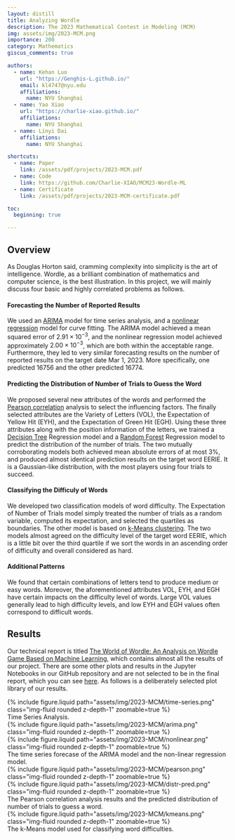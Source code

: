 ```yaml
---
layout: distill
title: Analyzing Wordle
description: The 2023 Mathematical Contest in Modeling (MCM)
img: assets/img/2023-MCM.png
importance: 200
category: Mathematics
giscus_comments: true

authors:
  - name: Kehan Luo
    url: "https://Genghis-L.github.io/"
    email: kl4747@nyu.edu
    affiliations:
      name: NYU Shanghai
  - name: Yao Xiao
    url: "https://charlie-xiao.github.io/"
    affiliations:
      name: NYU Shanghai
  - name: Linyi Dai
    affiliations:
      name: NYU Shanghai

shortcuts:
  - name: Paper
    link: /assets/pdf/projects/2023-MCM.pdf
  - name: Code
    link: https://github.com/Charlie-XIAO/MCM23-Wordle-ML
  - name: Certificate
    link: /assets/pdf/projects/2023-MCM-certificate.pdf

toc:
  beginning: true

---
```


## Overview

As Douglas Horton said, cramming complexity into simplicity is the art of intelligence. Wordle, as a brilliant combination of mathematics and computer science, is the best illustration. In this project, we will mainly discuss four basic and highly correlated problems as follows.

#### Forecasting the Number of Reported Results

We used an [ARIMA](https://en.wikipedia.org/wiki/Autoregressive_integrated_moving_average) model for time series analysis, and a [nonlinear regression](https://en.wikipedia.org/wiki/Nonlinear_regression) model for curve fitting. The ARIMA model achieved a mean squared error of $2.91\times10^{-3}$, and the nonlinear regression model achieved approximately $2.00×10^{-3}$, which are both within the acceptable range. Furthermore, they led to very similar forecasting results on the number of reported results on the target date Mar 1, 2023. More specifically, one predicted 16756 and the other predicted 16774.

#### Predicting the Distribution of Number of Trials to Guess the Word

We proposed several new attributes of the words and performed the [Pearson correlation](https://en.wikipedia.org/wiki/Pearson_correlation_coefficient) analysis to select the influencing factors. The finally selected attributes are the Variety of Letters (VOL), the Expectation of Yellow Hit (EYH), and the Expectation of Green Hit (EGH). Using these three attributes along with the position information of the letters, we trained a [Decision Tree](https://en.wikipedia.org/wiki/Decision_tree) Regression model and a [Random Forest](https://en.wikipedia.org/wiki/Random_forest) Regression model to predict the distribution of the number of trials. The two mutually corroborating models both achieved mean absolute errors of at most 3%, and produced almost identical prediction results on the target word EERIE. It is a Gaussian-like distribution, with the most players using four trials to succeed.

#### Classifying the Difficuly of Words

We developed two classification models of word difficulty. The Expectation of Number of Trials model simply treated the number of trials as a random variable, computed its expectation, and selected the quartiles as boundaries. The other model is based on [k-Means clustering](https://en.wikipedia.org/wiki/K-means_clustering). The two models almost agreed on the difficulty level of the target word EERIE, which is a little bit over the third quartile if we sort the words in an ascending order of difficulty and overall considered as hard.

#### Additional Patterns

We found that certain combinations of letters tend to produce medium or easy words. Moreover, the aforementioned attributes VOL, EYH, and EGH have certain impacts on the difficulty level of words. Large VOL values generally lead to high difficulty levels, and low EYH and EGH values often correspond to difficult words.

## Results

Our technical report is titled [The World of Wordle: An Analysis on Wordle Game Based on Machine Learning](/assets/pdf/projects/2023-MCM.pdf), which contains almost all the results of our project. There are some other plots and results in the Jupyter Notebooks in our GitHub repository and are not selected to be in the final report, which you can see [here](https://github.com/Charlie-XIAO/MCM23-Wordle-ML). As follows is a deliberately selected plot library of our results.

<div class="row mt-3">
  <div class="col-sm mt-3 mt-md-0">
    {% include figure.liquid
      path="assets/img/2023-MCM/time-series.png"
      class="img-fluid rounded z-depth-1"
      zoomable=true
    %}
  </div>
</div>
<div class="caption">
  Time Series Analysis.
</div>

<div class="row mt-3">
  <div class="col-sm mt-3 mt-md-0">
    {% include figure.liquid
      path="assets/img/2023-MCM/arima.png"
      class="img-fluid rounded z-depth-1"
      zoomable=true
    %}
  </div>
  <div class="col-sm mt-3 mt-md-0">
    {% include figure.liquid
      path="assets/img/2023-MCM/nonlinear.png"
      class="img-fluid rounded z-depth-1"
      zoomable=true
    %}
  </div>
</div>
<div class="caption">
  The time series forecase of the ARIMA model and the non-linear regression model.
</div>

<div class="row mt-3">
  <div class="col-sm mt-3 mt-md-0">
    {% include figure.liquid
      path="assets/img/2023-MCM/pearson.png"
      class="img-fluid rounded z-depth-1"
      zoomable=true
    %}
  </div>
  <div class="col-sm mt-3 mt-md-0">
    {% include figure.liquid
      path="assets/img/2023-MCM/distr-pred.png"
      class="img-fluid rounded z-depth-1"
      zoomable=true
    %}
  </div>
</div>
<div class="caption">
  The Pearson correlation analysis results and the predicted distribution of number of trials to guess a word.
</div>

<div class="row mt-3">
  <div class="col-sm mt-3 mt-md-0">
    {% include figure.liquid
      path="assets/img/2023-MCM/kmeans.png"
      class="img-fluid rounded z-depth-1"
      zoomable=true
    %}
  </div>
</div>
<div class="caption">
  The k-Means model used for classifying word difficulties.
</div>
